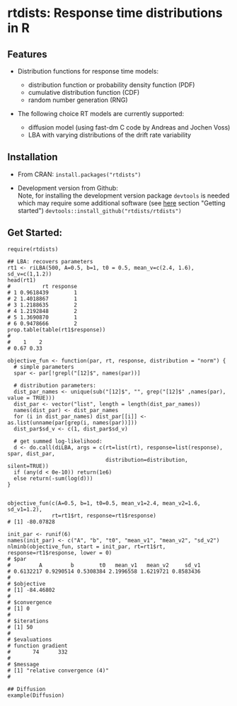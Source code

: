 rtdists: Response time distributions in R
====

## Features

* Distribution functions for response time models:
  * distribution function or probability density function (PDF)
  * cumulative distribution function (CDF)
  * random number generation (RNG)

* The following choice RT models are currently supported:
  * diffusion model (using fast-dm C code by Andreas and Jochen Voss)
  * LBA with varying distributions of the drift rate variability

## Installation

* From CRAN: `install.packages("rtdists")`

* Development version from Github:  
Note, for installing the development version package `devtools` is needed which may require some additional software (see [here](http://r-pkgs.had.co.nz/intro.html) section "Getting started")
`devtools::install_github("rtdists/rtdists")`


## Get Started:
```
require(rtdists)

## LBA: recovers parameters
rt1 <- riLBA(500, A=0.5, b=1, t0 = 0.5, mean_v=c(2.4, 1.6), sd_v=c(1,1.2))
head(rt1)
#          rt response
# 1 0.9618439        1
# 2 1.4018867        1
# 3 1.2188635        2
# 4 1.2192848        2
# 5 1.3690870        1
# 6 0.9478666        2
prop.table(table(rt1$response))
# 
#    1    2 
# 0.67 0.33 

objective_fun <- function(par, rt, response, distribution = "norm") {
  # simple parameters
  spar <- par[!grepl("[12]$", names(par))]  
  
  # distribution parameters:
  dist_par_names <- unique(sub("[12]$", "", grep("[12]$" ,names(par), value = TRUE)))
  dist_par <- vector("list", length = length(dist_par_names))
  names(dist_par) <- dist_par_names
  for (i in dist_par_names) dist_par[[i]] <- as.list(unname(par[grep(i, names(par))]))
  dist_par$sd_v <- c(1, dist_par$sd_v) 

  # get summed log-likelihood:
  d <- do.call(diLBA, args = c(rt=list(rt), response=list(response), spar, dist_par, 
                               distribution=distribution, silent=TRUE))
  if (any(d < 0e-10)) return(1e6)
  else return(-sum(log(d)))
}


objective_fun(c(A=0.5, b=1, t0=0.5, mean_v1=2.4, mean_v2=1.6, sd_v1=1.2), 
              rt=rt1$rt, response=rt1$response)
# [1] -80.07828

init_par <- runif(6)
names(init_par) <- c("A", "b", "t0", "mean_v1", "mean_v2", "sd_v2")
nlminb(objective_fun, start = init_par, rt=rt1$rt, response=rt1$response, lower = 0)
# $par
#         A         b        t0   mean_v1   mean_v2     sd_v1 
# 0.6132217 0.9290514 0.5308384 2.1996558 1.6219721 0.8583436 
# 
# $objective
# [1] -84.46802
# 
# $convergence
# [1] 0
# 
# $iterations
# [1] 50
# 
# $evaluations
# function gradient 
#       74      332 
# 
# $message
# [1] "relative convergence (4)"
# 

## Diffusion
example(Diffusion)

```

